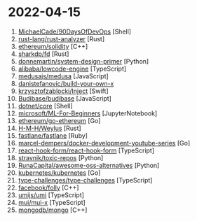# 2022-04-15

1. [MichaelCade/90DaysOfDevOps](https://github.com/MichaelCade/90DaysOfDevOps "This repository is my documenting repository for learning the world of DevOps. I started this journey on the 1st January 2022 and I plan to run to March 31st for a complete 90-day romp on spending an hour a day including weekends to get a foundational knowledge across a lot of different areas that make up DevOps.") [Shell]
2. [rust-lang/rust-analyzer](https://github.com/rust-lang/rust-analyzer "A Rust compiler front-end for IDEs") [Rust]
3. [ethereum/solidity](https://github.com/ethereum/solidity "Solidity, the Smart Contract Programming Language") [C++]
4. [sharkdp/fd](https://github.com/sharkdp/fd "A simple, fast and user-friendly alternative to 'find'") [Rust]
5. [donnemartin/system-design-primer](https://github.com/donnemartin/system-design-primer "Learn how to design large-scale systems. Prep for the system design interview. Includes Anki flashcards.") [Python]
6. [alibaba/lowcode-engine](https://github.com/alibaba/lowcode-engine "An enterprise-class low-code technology stack with scale-out design / 一套面向扩展设计的企业级低代码技术体系") [TypeScript]
7. [medusajs/medusa](https://github.com/medusajs/medusa "The open-source Shopify alternative ⚡️") [JavaScript]
8. [danistefanovic/build-your-own-x](https://github.com/danistefanovic/build-your-own-x "🤓 Build your own (insert technology here)") 
9. [krzysztofzablocki/Inject](https://github.com/krzysztofzablocki/Inject "") [Swift]
10. [Budibase/budibase](https://github.com/Budibase/budibase "Budibase is an open-source low-code platform for creating internal apps in minutes. Supports PostgreSQL, MySQL, MSSQL, MongoDB, Rest API, Docker, K8s 🚀") [JavaScript]
11. [dotnet/core](https://github.com/dotnet/core "Home repository for .NET Core") [Shell]
12. [microsoft/ML-For-Beginners](https://github.com/microsoft/ML-For-Beginners "12 weeks, 26 lessons, 52 quizzes, classic Machine Learning for all") [JupyterNotebook]
13. [ethereum/go-ethereum](https://github.com/ethereum/go-ethereum "Official Go implementation of the Ethereum protocol") [Go]
14. [H-M-H/Weylus](https://github.com/H-M-H/Weylus "Use your tablet as graphic tablet/touch screen on your computer.") [Rust]
15. [fastlane/fastlane](https://github.com/fastlane/fastlane "🚀 The easiest way to automate building and releasing your iOS and Android apps") [Ruby]
16. [marcel-dempers/docker-development-youtube-series](https://github.com/marcel-dempers/docker-development-youtube-series "") [Go]
17. [react-hook-form/react-hook-form](https://github.com/react-hook-form/react-hook-form "📋 React Hooks for form state management and validation (Web + React Native)") [TypeScript]
18. [stravnik/toxic-repos](https://github.com/stravnik/toxic-repos "We are against discrediting open source software") [Python]
19. [RunaCapital/awesome-oss-alternatives](https://github.com/RunaCapital/awesome-oss-alternatives "Awesome list of open-source startup alternatives to well-known SaaS products 🚀") [Python]
20. [kubernetes/kubernetes](https://github.com/kubernetes/kubernetes "Production-Grade Container Scheduling and Management") [Go]
21. [type-challenges/type-challenges](https://github.com/type-challenges/type-challenges "Collection of TypeScript type challenges with online judge") [TypeScript]
22. [facebook/folly](https://github.com/facebook/folly "An open-source C++ library developed and used at Facebook.") [C++]
23. [umijs/umi](https://github.com/umijs/umi "🌋 Pluggable enterprise-level react application framework.") [TypeScript]
24. [mui/mui-x](https://github.com/mui/mui-x "MUI X: Advanced and powerful React components for complex use-cases.") [TypeScript]
25. [mongodb/mongo](https://github.com/mongodb/mongo "The MongoDB Database") [C++]
